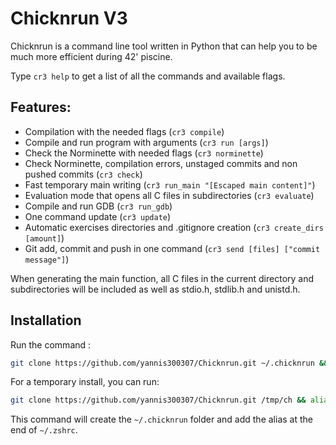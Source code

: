 # Chicknrun V3

Chicknrun is a command line tool written in Python that can help you to be much more efficient during 42' piscine.

Type `cr3 help` to get a list of all the commands and available flags.

## Features:
- Compilation with the needed flags (`cr3 compile`)
- Compile and run program with arguments (`cr3 run [args]`)
- Check the Norminette with needed flags (`cr3 norminette`)
- Check Norminette, compilation errors, unstaged commits and non pushed commits (`cr3 check`)
- Fast temporary main writing (`cr3 run_main "[Escaped main content]"`)
- Evaluation mode that opens all C files in subdirectories (`cr3 evaluate`)
- Compile and run GDB (`cr3 run_gdb`)
- One command update (`cr3 update`)
- Automatic exercises directories and .gitignore creation (`cr3 create_dirs [amount]`)
- Git add, commit and push in one command (`cr3 send [files] ["commit message"]`)

When generating the main function, all C files in the current directory and subdirectories will be included as well as stdio.h, stdlib.h and unistd.h.

## Installation

Run the command : 
```bash
git clone https://github.com/yannis300307/Chicknrun.git ~/.chicknrun && echo "alias cr3=\"python3 ~/.chicknrun/cr3.py\"" >> ~/.zshrc && source ~/.zshrc
```

For a temporary install, you can run:
```bash
git clone https://github.com/yannis300307/Chicknrun.git /tmp/ch && alias cr3="python3 /tmp/ch/cr3.py"
```

This command will create the `~/.chicknrun` folder and add the alias at the end of `~/.zshrc`.
